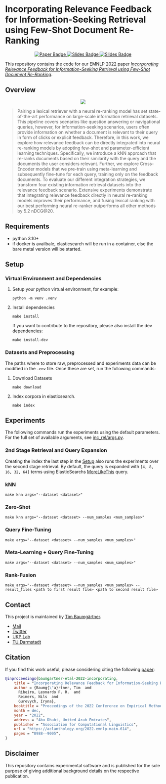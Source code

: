 # Incorporating Relevance Feedback for Information-Seeking Retrieval using Few-Shot Document Re-Ranking
<p align="center">
<a href="https://aclanthology.org/2022.emnlp-main.614/">
    <img alt="Paper Badge" src="https://img.shields.io/badge/Paper-b31b1b.svg">
</a>
<a href="https://public.ukp.informatik.tu-darmstadt.de/baumgaertner/emnlp-2022/inc-rel-slides-emnlp-2022.pdf">
    <img alt="Slides Badge" src="https://img.shields.io/badge/Slides-b31b1b.svg">
</a>
<a href="https://public.ukp.informatik.tu-darmstadt.de/baumgaertner/emnlp-2022/inc-rel-poster-emnlp-2022.pdf">
    <img alt="Slides Badge" src="https://img.shields.io/badge/Poster-b31b1b.svg">
</a>
</p>

This repository contains the code for our EMNLP 2022 paper [_Incorporating Relevance Feedback for Information-Seeking Retrieval using Few-Shot Document Re-Ranking_](https://aclanthology.org/2022.emnlp-main.614).

## Overview
<p align="center">
<img src="https://user-images.githubusercontent.com/11020443/214001736-5aa508ac-56cb-4c89-8bf9-ba879693f868.svg">
</p>

> Pairing a lexical retriever with a neural re-ranking model has set state-of-the-art performance on large-scale information retrieval datasets. This pipeline covers scenarios like question answering or navigational queries, however, for information-seeking scenarios, users often provide information on whether a document is relevant to their query in form of clicks or explicit feedback. Therefore, in this work, we explore how relevance feedback can be directly integrated into neural re-ranking models by adopting few-shot and parameter-efficient learning techniques. Specifically, we introduce a kNN approach that re-ranks documents based on their similarity with the query and the documents the user considers relevant. Further, we explore Cross-Encoder models that we pre-train using meta-learning and subsequently fine-tune for each query, training only on the feedback documents. To evaluate our different integration strategies, we transform four existing information retrieval datasets into the relevance feedback scenario. Extensive experiments demonstrate that integrating relevance feedback directly in neural re-ranking models improves their performance, and fusing lexical ranking with our best performing neural re-ranker outperforms all other methods by 5.2 nDCG@20.

## Requirements
- python 3.10+
- if docker is availbale, elasticsearch will be run in a container, else the bare metal version will be started.
## Setup
### Virtual Environment and Dependencies
1. Setup your python virtual environment, for example:
    ```shell
    python -m venv .venv
    ```
2. Install dependencies
    ```shell
    make install
    ```
    If you want to contribute to the repository, please also install the dev dependencies:
    ```shell
    make install-dev
    ```
### Datasets and Preprocessing
The paths where to store raw, preprocessed and experiments data can be modified in the `.env` file. Once these are set, run the following commands:
1. Download Datasets
    ```shell
    make download
    ```
2. Index corpora in elasticsearch.
    ```
    make index
    ```


## Experiments
The following commands run the experiments using the default parameters. For the full set of available arguments, see [inc_rel/args.py](inc_rel/args.py).
### 2nd Stage Retrieval and Query Expansion
Creating the index the last step in the [Setup](#setup) also runs the experiments over the second stage retrieval. By default, the query is expanded with `[4, 8, 16, 32, 64]` terms using ElasticSearchs [MoreLikeThis](https://www.elastic.co/guide/en/elasticsearch/reference/current/query-dsl-mlt-query.html) query.

### kNN
```
make knn args="--dataset <dataset>"
```

### Zero-Shot
```
make knn args="--dataset <dataset> --num_samples <num_samples>"
```

### Query Fine-Tuning
```
make args="--dataset <dataset> --num_samples <num_samples>"
```

### Meta-Learning + Query Fine-Tuning
```
make args="--dataset <dataset> --num_samples <num_samples>"
```

### Rank-Fusion
```
make args="--dataset <dataset> --num_samples <num_samples> --result_files <path to first result file> <path to second result file> 
```

## Contact
This project is maintained by [Tim Baumgärtner](https://github.com/timbmg).
- [Mail](mailto:baumgaertner.t@gmail.com) 
- [Twitter](https://twitter.com/timbmg) 
- [UKP Lab](http://www.ukp.tu-darmstadt.de/)
- [TU Darmstadt](http://www.tu-darmstadt.de/)

## Citation
If you find this work useful, please considering citing the following [paper](https://aclanthology.org/2022.emnlp-main.614):
```bibtex
@inproceedings{baumgartner-etal-2022-incorporating,
    title = "Incorporating Relevance Feedback for Information-Seeking Retrieval using Few-Shot Document Re-Ranking",
    author = {Baumg{\"a}rtner, Tim  and
      Ribeiro, Leonardo F. R.  and
      Reimers, Nils  and
      Gurevych, Iryna},
    booktitle = "Proceedings of the 2022 Conference on Empirical Methods in Natural Language Processing",
    month = dec,
    year = "2022",
    address = "Abu Dhabi, United Arab Emirates",
    publisher = "Association for Computational Linguistics",
    url = "https://aclanthology.org/2022.emnlp-main.614",
    pages = "8988--9005",
}
```

## Disclaimer
This repository contains experimental software and is published for the sole purpose of giving additional background details on the respective publication. 
